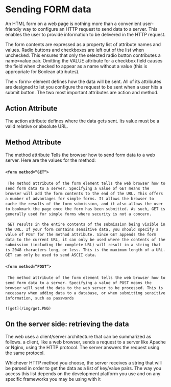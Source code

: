 # Sending FORM data


An HTML form on a web page is nothing more than a convenient user-friendly way to configure an HTTP request to send data to a server. This enables the user to provide information to be delivered in the HTTP request.


The form contents are expressed as a property list of attribute names and values. Radio buttons and checkboxes are left out of the list when unchecked. This ensures that only the selected radio button contributes a name=value pair. Omitting the VALUE attribute for a checkbox field causes the field when checked to appear as a name without a value (this is appropriate for Boolean attributes). 


The < form> element defines how the data will be sent. All of its attributes are designed to let you configure the request to be sent when a user hits a submit button. The two most important attributes are action and method.

## Action Attribute

The action attribute defines where the data gets sent. Its value must be a valid relative or absolute URL.

## Method Attribute

The method attribute Tells the browser how to send form data to a web server. Here are the values for the method:

 #### ```<form method=”GET”>```

     The method attribute of the form element tells the web browser how to send form data to a server. Specifying a value of GET means the browser will add the form contents to the end of the URL. This offers a number of advantages for simple forms. It allows the browser to cache the results of the form submission, and it also allows the user to bookmark the page once the form has been submitted. As such, GET is generally used for simple forms where security is not a concern.

     GET results in the entire contents of the submission being visible in the URL. If your form contains sensitive data, you should specify a value of POST for the method attribute. Since GET appends the form data to the current URL, it can only be used where the contents of the submission (including the complete URL) will result in a string that is 2048 characters long, or less. This is the maximum length of a URL. GET can only be used to send ASCII data.

#### ```<form method=”POST”>```

     The method attribute of the form element tells the web browser how to send form data to a server. Specifying a value of POST means the browser will send the data to the web server to be processed. This is necessary when adding data to a database, or when submitting sensitive information, such as passwords

    ![get](/img/get.PNG)

## On the server side: retrieving the data

The web uses a client/server architecture that can be summarized as follows. a client, like a web browser, sends a request to a server like Apache or Nginx, using the HTTP protocol. The server answers the request using the same protocol.

Whichever HTTP method you choose, the server receives a string that will be parsed in order to get the data as a list of key/value pairs. The way you access this list depends on the development platform you use and on any specific frameworks you may be using with it



     

